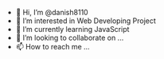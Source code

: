 - 👋 Hi, I’m @danish8110
- 👀 I’m interested in Web Developing Project
- 🌱 I’m currently learning JavaScript
- 💞️ I’m looking to collaborate on ...
- 📫 How to reach me ...

<!---
danish8110/danish8110 is a ✨ special ✨ repository because its `README.md` (this file) appears on your GitHub profile.
You can click the Preview link to take a look at your changes.
--->
